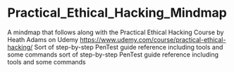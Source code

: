 # Practical_Ethical_Hacking_Mindmap
A mindmap that follows along with the Practical Ethical Hacking Course by Heath Adams on Udemy https://www.udemy.com/course/practical-ethical-hacking/
Sort of step-by-step PenTest guide reference including tools and some commands 
sort of step-by-step PenTest guide reference including tools and some commands 
